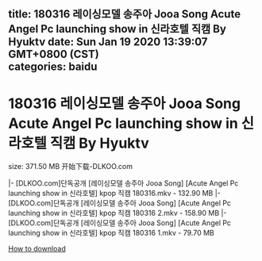 
title: 180316 레이싱모델 송주아 Jooa Song Acute Angel Pc launching show in 신라호텔 직캠 By Hyuktv
date: Sun Jan 19 2020 13:39:07 GMT+0800 (CST)    
categories: baidu
---

# 180316 레이싱모델 송주아 Jooa Song Acute Angel Pc launching show in 신라호텔 직캠 By Hyuktv
size: 371.50 MB
 开始下载-DLKOO.com
 
|- [DLKOO.com]단독공개 [레이싱모델 송주아 Jooa Song] [Acute Angel Pc launching show in 신라호텔] kpop 직캠 180316.mkv - 132.90 MB
|- [DLKOO.com]단독공개 [레이싱모델 송주아 Jooa Song] [Acute Angel Pc launching show in 신라호텔] kpop 직캠 180316 2.mkv - 158.90 MB
|- [DLKOO.com]단독공개 [레이싱모델 송주아 Jooa Song] [Acute Angel Pc launching show in 신라호텔] kpop 직캠 180316 1.mkv - 79.70 MB

[How to download](https://bpcam.bemobtrk.com/go/2ceec3aa-1ca2-46d6-b9ff-aaa5c184517c?jno=4462)
